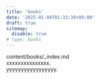 ```yaml
---
title: 'books'
date: '2025-01-04T01:33:39+09:00'
draft: true
sitemap: 
  disable: true
# type: books
---
```


content/books/_index.md  
xxxxxxxxxxxxxxx.  
yyyyyyyyyyyyyyyyy.
